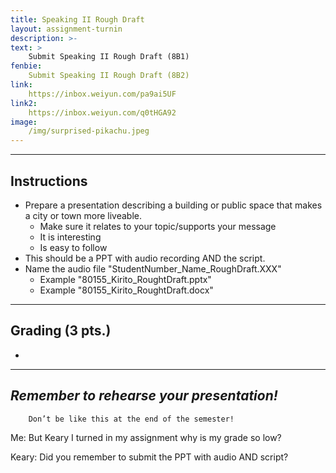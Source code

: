 ```yaml
---
title: Speaking II Rough Draft
layout: assignment-turnin
description: >-
text: >
    Submit Speaking II Rough Draft (8B1)
fenbie:
    Submit Speaking II Rough Draft (8B2)
link: 
    https://inbox.weiyun.com/pa9ai5UF
link2:
    https://inbox.weiyun.com/q0tHGA92
image: 
    /img/surprised-pikachu.jpeg
---
```

---
## Instructions
* Prepare a presentation describing a building or public space that makes a city or town more liveable.
	* Make sure it relates to your topic/supports your message
	* It is interesting
	* Is easy to follow
* This should be a PPT with audio recording AND the script.
* Name the audio file "StudentNumber_Name_RoughDraft.XXX"
    * Example "80155_Kirito_RoughtDraft.pptx"
    * Example "80155_Kirito_RoughtDraft.docx"

---
## Grading (3 pts.)
* 
---
## ***Remember to rehearse your presentation!***

        Don’t be like this at the end of the semester!

Me: But Keary I turned in my assignment why is my grade so low?

Keary: Did you remember to submit the PPT with audio AND script?